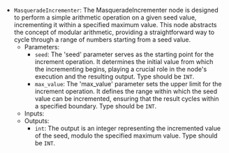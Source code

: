 - `MasqueradeIncrementer`: The MasqueradeIncrementer node is designed to perform a simple arithmetic operation on a given seed value, incrementing it within a specified maximum value. This node abstracts the concept of modular arithmetic, providing a straightforward way to cycle through a range of numbers starting from a seed value.
    - Parameters:
        - `seed`: The 'seed' parameter serves as the starting point for the increment operation. It determines the initial value from which the incrementing begins, playing a crucial role in the node's execution and the resulting output. Type should be `INT`.
        - `max_value`: The 'max_value' parameter sets the upper limit for the increment operation. It defines the range within which the seed value can be incremented, ensuring that the result cycles within a specified boundary. Type should be `INT`.
    - Inputs:
    - Outputs:
        - `int`: The output is an integer representing the incremented value of the seed, modulo the specified maximum value. Type should be `INT`.
